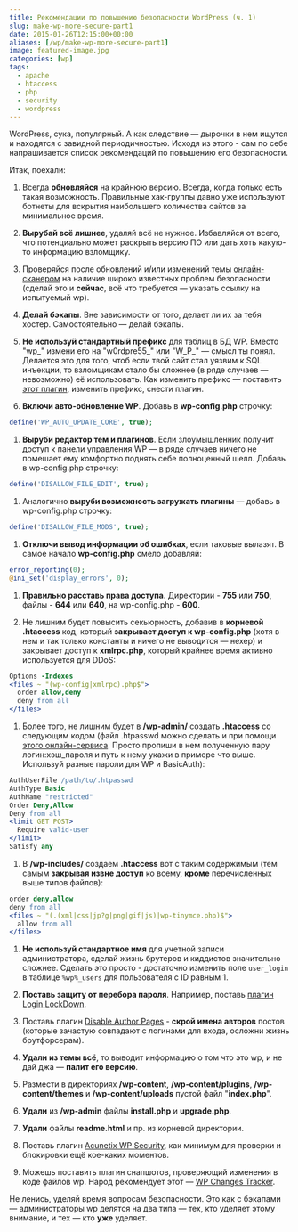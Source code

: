 ```yaml
---
title: Рекомендации по повышению безопасности WordPress (ч. 1)
slug: make-wp-more-secure-part1
date: 2015-01-26T12:15:00+00:00
aliases: [/wp/make-wp-more-secure-part1]
image: featured-image.jpg
categories: [wp]
tags:
  - apache
  - htaccess
  - php
  - security
  - wordpress
---
```


WordPress, сука, популярный. А как следствие — дырочки в нем ищутся и находятся с завидной периодичностью. Исходя из этого - сам по себе напрашивается список рекомендаций по повышению его безопасности.

<!--more-->

Итак, поехали:

1. Всегда **обновляйся** на крайнюю версию. Всегда, когда только есть такая возможность. Правильные хак-группы давно уже используют ботнеты для вскрытия наибольшего количества сайтов за минимальное время.

1. **Вырубай всё лишнее**, удаляй всё не нужное. Избавляйся от всего, что потенциально может раскрыть версию ПО или дать хоть какую-то информацию взломщику.

1. Проверяйся после обновлений и/или изменений темы [онлайн-сканером](http://hackertarget.com/wordpress-security-scan/) на наличие широко известных проблем безопасности (сделай это и **сейчас**, всё что требуется — указать ссылку на испытуемый wp).

1. **Делай бэкапы**. Вне зависимости от того, делает ли их за тебя хостер. Самостоятельно — делай бэкапы.

1. **Не используй стандартный префикс** для таблиц в БД WP. Вместо "wp_" измени его на "w0rdpre55_" или "W_P_" — смысл ты понял. Делается это для того, чтоб если твой сайт стал уязвим к SQL инъекции, то взломщикам стало бы сложнее (в ряде случаев — невозможно) её использовать. Как изменить префикс — поставить [этот плагин](https://wordpress.org/plugins/db-prefix-change/), изменить префикс, снести плагин.

1. **Включи авто-обновление WP**. Добавь в **wp-config.php** строчку:

```php
define('WP_AUTO_UPDATE_CORE', true);
```

1. **Выруби редактор тем и плагинов**. Если злоумышленник получит доступ к панели управления WP — в ряде случаев ничего не помешает ему комфортно поднять себе полноценный шелл. Добавь в wp-config.php строчку:

```php
define('DISALLOW_FILE_EDIT', true);
```

1. Аналогично **выруби возможность загружать плагины** — добавь в wp-config.php строчку:

```php
define('DISALLOW_FILE_MODS', true);
```

1. **Отключи вывод информации об ошибках**, если таковые вылазят. В самое начало **wp-config.php** смело добавляй:

```php
error_reporting(0);
@ini_set('display_errors', 0);
```

1. **Правильно расставь права доступа**. Директории - **755** или **750**, файлы - **644** или **640**, на wp-config.php - **600**.

1. Не лишним будет повысить секьюрность, добавив в **корневой .htaccess** код, который **закрывает доступ к wp-config.php** (хотя в нем и так только константы и ничего не выводится — нехер) и закрывает доступ к **xmlrpc.php**, который крайнее время активно используется для DDoS:

```apache
Options -Indexes
<files ~ "(wp-config|xmlrpc).php$">
  order allow,deny
  deny from all
</files>
```

1. Более того, не лишним будет в **/wp-admin/** создать **.htaccess** со следующим кодом (файл .htpasswd можно сделать и при помощи [этого онлайн-сервиса](http://www.htaccesstools.com/htpasswd-generator/). Просто пропиши в нем полученную пару логин:хэш_пароля и путь к нему укажи в примере что выше. Используй разные пароли для WP и BasicAuth):

```apache
AuthUserFile /path/to/.htpasswd
AuthType Basic
AuthName "restricted"
Order Deny,Allow
Deny from all
<limit GET POST>
  Require valid-user
</limit>
Satisfy any
```

1. В **/wp-includes/** создаем **.htaccess** вот с таким содержимым (тем самым **закрывая извне доступ** ко всему, **кроме** перечисленных выше типов файлов):

```apache
order deny,allow
deny from all
<files ~ "(.(xml|css|jp?g|png|gif|js)|wp-tinymce.php)$">
  allow from all
</files>
```

1. **Не используй стандартное имя** для учетной записи администратора, сделай жизнь брутеров и киддистов значительно сложнее. Сделать это просто - достаточно изменить поле `user_login` в таблице `%wp%_users` для пользователя с ID равным 1.

1. **Поставь защиту от перебора пароля**. Например, поставь [плагин Login LockDown](https://wordpress.org/plugins/login-lockdown/).

1. Поставь плагин [Disable Author Pages](https://wordpress.org/plugins/disable-author-pages/) - **скрой имена авторов** постов (которые зачастую совпадают с логинами для входа, осложни жизнь брутфорсерам).

1. **Удали из темы всё**, то выводит информацию о том что это wp, и не дай джа — **палит его версию**.

1. Размести в директориях **/wp-content**, **/wp-content/plugins**, **/wp-content/themes** и **/wp-content/uploads** пустой файл "**index.php**".

1. **Удали** из **/wp-admin** файлы **install.php** и **upgrade.php**.

1. **Удали** файлы **readme.html** и пр. из корневой директории.

1. Поставь плагин [Acunetix WP Security](https://wordpress.org/plugins/wp-security-scan/), как минимум для проверки и блокировки ещё кое-каких моментов.

1. Можешь поставить плагин снапшотов, проверяющий изменения в коде файлов wp. Народ рекомендует этот — [WP Changes Tracker](https://wordpress.org/plugins/wp-changes-tracker/).

Не ленись, уделяй время вопросам безопасности. Это как с бэкапами — администраторы wp делятся на два типа — тех, кто уделяет этому внимание, и тех — кто **уже** уделяет.
